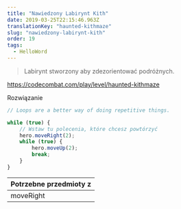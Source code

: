 ```yaml
---
title: "Nawiedzony Labirynt Kith"
date: 2019-03-25T22:15:46.963Z
translationKey: "haunted-kithmaze"
slug: "nawiedzony-labirynt-kith"
order: 19
tags:
  - HelloWord
---
```


> Labirynt stworzony aby zdezorientować podróżnych.

https://codecombat.com/play/level/haunted-kithmaze

Rozwiązanie

```javascript
// Loops are a better way of doing repetitive things.

while (true) {
    // Wstaw tu polecenia, które chcesz powtórzyć
    hero.moveRight(2);
    while (true) {
        hero.moveUp(2);
        break;
    }
}

```

Potrzebne przedmioty z |
--- |
moveRight |


